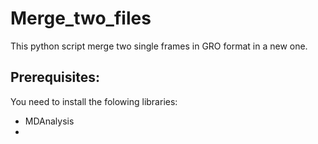 # Merge_two_files

This python script merge two single frames in GRO format in a new one. 

## Prerequisites:
You need to install the folowing libraries:
* MDAnalysis
* 
